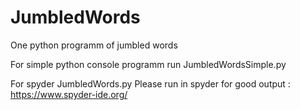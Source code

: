 # JumbledWords
One python programm of jumbled words

For simple python console programm run JumbledWordsSimple.py

For spyder JumbledWords.py
Please run in spyder for good output :
https://www.spyder-ide.org/
